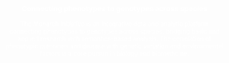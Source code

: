 <div class="home-page-section about-monarch-section">

<h3> Connecting phenotypes to genotypes across species </h3>
    <div class="description">
        The Monarch Initiative is an integrative data and analytic platform connecting phenotypes to genotypes across species, 
        bridging basic and applied research with semantics-based analysis. The correlation of phenotypic outcomes and disease 
        with genetic variation and environmental factors is a core pursuit in biology and biomedicine.
    </div>
</div>


<style lang="scss">
@import "~@/style/variables";
@import "~@/style/home-page";

div.about-monarch-section {
  text-align: center;
  padding: 15px 0;
  background-image: url("../../assets/img/network.jpg");
  color: white;
}
</style>
